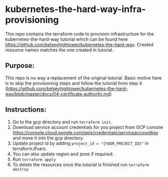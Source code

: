 # kubernetes-the-hard-way-infra-provisioning
This repo contains the terraform code to provision infrastructure for the kubernetes-the-hard-way tutorial which can be found here https://github.com/kelseyhightower/kubernetes-the-hard-way. Created resource names matches the one created in tutorial.

## Purpose:
This repo is no way a replacement of the original tutorial. Basic motive here is to skip the provisioning steps and follow the tutorial from step 4 (https://github.com/kelseyhightower/kubernetes-the-hard-way/blob/master/docs/04-certificate-authority.md)

## Instructions:
1. Go to the gcp directory and run `terraform init`.
2. Download service account credentials for you project from GCP console https://console.cloud.google.com/apis/credentials/serviceaccountkey and move it into the gcp directory.
2. Update project id by adding  `project_id = "{YOUR_PROJECT_ID}"` in terraform.tfvars.
3. You can also update region and zone if required.
4. Run `terraform apply`
5. To delete the resources once the tutorial is finished run `terraform destroy`
